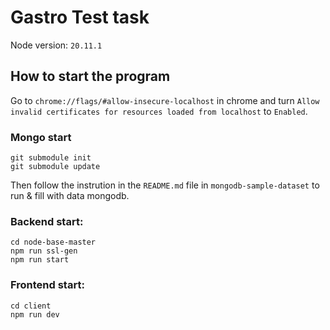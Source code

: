 # Gastro Test task

Node version: `20.11.1`

## How to start the program

Go to `chrome://flags/#allow-insecure-localhost` in chrome and turn `Allow invalid certificates for resources loaded from localhost` to `Enabled`.

### Mongo start

```
git submodule init
git submodule update
```

Then follow the instrution in the `README.md` file in `mongodb-sample-dataset` to run & fill with data mongodb.

### Backend start:

```
cd node-base-master
npm run ssl-gen
npm run start
```

### Frontend start:
```
cd client
npm run dev
```
